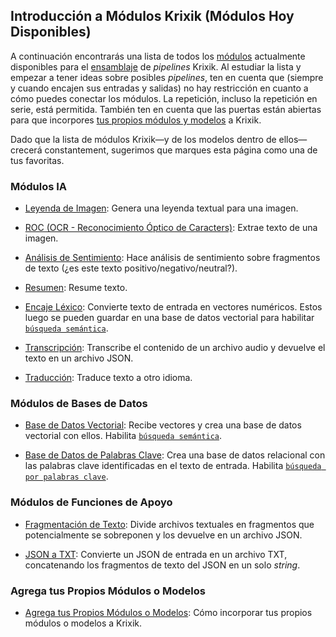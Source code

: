 ## Introducción a Módulos Krixik (Módulos Hoy Disponibles)

A continuación encontrarás una lista de todos los [módulos](../sistema/creacion_de_pipelines/componentes_de_un_pipeline_de_krixik.md) actualmente disponibles para el [ensamblaje](../sistema/creacion_de_pipelines/creacion_de_pipelines.md) de *pipelines* Krixik. Al estudiar la lista y empezar a tener ideas sobre posibles *pipelines*, ten en cuenta que (siempre y cuando encajen sus entradas y salidas) no hay restricción en cuanto a cómo puedes conectar los módulos. La repetición, incluso la repetición en serie, está permitida. También ten en cuenta que las puertas están abiertas para que incorpores [tus propios módulos y modelos](agrega_tus_propios_modulos_o_modelos.md) a Krixik.

Dado que la lista de módulos Krixik—y de los modelos dentro de ellos—crecerá constantement, sugerimos que marques esta página como una de tus favoritas.

### Módulos IA

- [Leyenda de Imagen](modulos_ia/modulo_caption_leyenda_de_imagen.md): Genera una leyenda textual para una imagen.

- [ROC (OCR - Reconocimiento Óptico de Caracters)](modulos_ia/modulo_ocr_roc.md): Extrae texto de una imagen.

- [Análisis de Sentimiento](modulos_ia/modulo_sentiment_analisis_de_sentimiento.md): Hace análisis de sentimiento sobre fragmentos de texto (¿es este texto positivo/negativo/neutral?). 

- [Resumen](modulos_ia/modulo_summarize_resumen.md): Resume texto. 

- [Encaje Léxico](modulos_ia/modulo_text-embedder_encaje_lexico.md): Convierte texto de entrada en vectores numéricos. Estos luego se pueden guardar en una base de datos vectorial para habilitar [`búsqueda semántica`](../sistema/metodos_de_busqueda/metodo_semantic_search_busqueda_semantica.md).

- [Transcripción](modulos_ia/modulo_transcribe_transcripcion.md): Transcribe el contenido de un archivo audio y devuelve el texto en un archivo JSON.

- [Traducción](modulos_ia/modulo_translate_traduccion.md): Traduce texto a otro idioma.

### Módulos de Bases de Datos

- [Base de Datos Vectorial](modulos_de_bases_de_datos/modulo_vector-db_base_de_datos_vectorial.md): Recibe vectores y crea una base de datos vectorial con ellos. Habilita [`búsqueda semántica`](../sistema/metodos_de_busqueda/metodo_semantic_search_busqueda_semantica.md).

- [Base de Datos de Palabras Clave](modulos_de_bases_de_datos/modulo_keyword-db_base_de_datos_de_palabras_clave.md): Crea una base de datos relacional con las palabras clave identificadas en el texto de entrada. Habilita [`búsqueda por palabras clave`](../sistema/metodos_de_busqueda/metodo_keyword_search_busqueda_por_palabras_clave.md).

### Módulos de Funciones de Apoyo

- [Fragmentación de Texto](modulos_de_funciones_de_apoyo/modulo_parser_fragmentacion.md): Divide archivos textuales en fragmentos que potencialmente se sobreponen y los devuelve en un archivo JSON.

- [JSON a TXT](modulos_de_funciones_de_apoyo/modulo_json-to-txt.md): Convierte un JSON de entrada en un archivo TXT, concatenando los fragmentos de texto del JSON en un solo *string*.

### Agrega tus Propios Módulos o Modelos

- [Agrega tus Propios Módulos o Modelos](agrega_tus_propios_modulos_o_modelos.md): Cómo incorporar tus propios módulos o modelos a Krixik.
